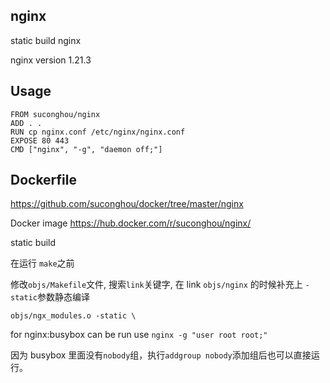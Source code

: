 ## nginx

static build nginx

nginx version 1.21.3

## Usage

```
FROM suconghou/nginx
ADD . .
RUN cp nginx.conf /etc/nginx/nginx.conf
EXPOSE 80 443
CMD ["nginx", "-g", "daemon off;"]
```


## Dockerfile

https://github.com/suconghou/docker/tree/master/nginx

Docker image https://hub.docker.com/r/suconghou/nginx/

static build

在运行 `make`之前

修改`objs/Makefile`文件, 搜索`link`关键字, 在 link `objs/nginx` 的时候补充上 `-static`参数静态编译
```
objs/ngx_modules.o -static \
```


for nginx:busybox can be run use `nginx -g "user root root;"`

因为 busybox 里面没有`nobody`组，执行`addgroup nobody`添加组后也可以直接运行。

